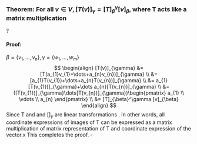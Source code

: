 ### Theorem: For all $v \in V, [T(v)]_{\gamma}=[T]_{\beta}^\gamma[v]_{\beta}$, where T acts like a matrix multiplication
?
#### Proof:
$\beta = \{  v_{1},\dots,v_{n} \}, \gamma = \{ w_{1},\dots,w_{m} \}$
$$
\begin{align}
[T(v)]_{\gamma} &= [T(a_{1}v_{1}+\dots+a_{n}v_{n})]_{\gamma} \\
&=[a_{1}T(v_{1})+\dots+a_{n}T(v_{n})]_{\gamma} \\
&= a_{1}[T(v_{1})]_{\gamma}+\dots a_{n}[T(v_{n})]_{\gamma} \\
&= ([T(v_{1})]_{\gamma}\dots[T(v_{n})]_{\gamma})\begin{pmatrix}
a_{1} \\
\vdots  \\
a_{n}
\end{pmatrix} \\
&= [T]_{\beta}^\gamma [v]_{\beta}
\end{align}
$$
Since T and and $[]_{\gamma}$ are linear transformations
.
In other words, all coordinate expressions of images of T can be expressed as a matrix multiplication of matrix representation of T and coordinate expression of the vector.x
This completes the proof. $\square$
<!--SR:!2025-08-19,4,270-->